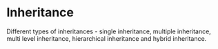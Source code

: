 # Inheritance
Different types of inheritances - single inheritance, multiple inheritance, multi level inheritance, hierarchical inheritance and hybrid inheritance.
